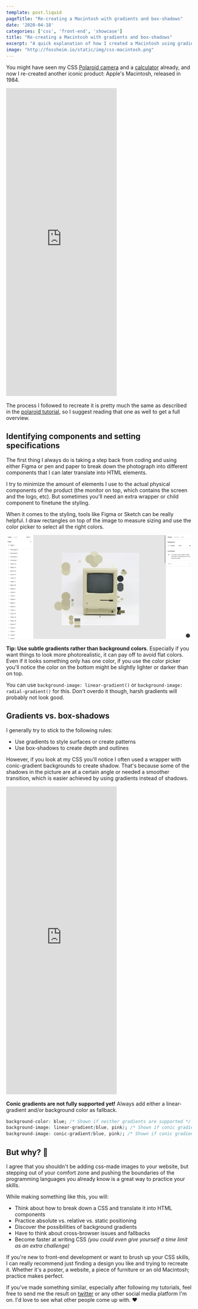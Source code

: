 ```yaml
---
template: post.liquid
pageTitle: "Re-creating a Macintosh with gradients and box-shadows"
date: '2020-04-18'
categories: ['css', 'front-end', 'showcase']
title: "Re-creating a Macintosh with gradients and box-shadows"
excerpt: "A quick explanation of how I created a Macintosh using gradients and box-shadows"
image: "http://fossheim.io/static/img/css-macintosh.png"
---
```


You might have seen my CSS [Polaroid camera](/writing/posts/css-polaroid-camera/) and a [calculator](/writing/posts/showcase-css-abatron803/) already, and now I re-created another iconic product: Apple's Macintosh, released in 1984.

<iframe height="835" class="wide" scrolling="no" title="macintosh.css" src="https://codepen.io/fossheim/embed/oNjxrZa?height=834&theme-id=light&default-tab=result" frameborder="no" allowtransparency="true" allowfullscreen="true" loading="lazy">
  See the Pen <a href='https://codepen.io/fossheim/pen/oNjxrZa'>macintosh.css</a> by Sarah Fossheim
  (<a href='https://codepen.io/fossheim'>@fossheim</a>) on <a href='https://codepen.io'>CodePen</a>.
</iframe>

The process I followed to recreate it is pretty much the same as described in the [polaroid tutorial](/writing/posts/css-polaroid-camera/), so I suggest reading that one as well to get a full overview.

## Identifying components and setting specifications
The first thing I always do is taking a step back from coding and using either Figma or pen and paper to break down the photograph into different components that I can later translate into HTML elements.

I try to minimize the amount of elements I use to the actual physical components of the product (the monitor on top, which contains the screen and the logo, etc). But sometimes you'll need an extra wrapper or child component to finetune the styling.

When it comes to the styling, tools like Figma or Sketch can be really helpful. I draw rectangles on top of the image to measure sizing and use the color picker to select all the right colors.

<img class="wide" src="/static/img/css-macintosh-process.png" alt="Macintosh opened in Figma, circles and squares drawn on top of it to pick the colors from" />

**Tip: Use subtle gradients rather than background colors**. Especially if you want things to look more photorealistic, it can pay off to avoid flat colors. Even if it looks something only has one color, if you use the color picker you'll notice the color on the bottom might be slightly lighter or darker than on top. 

You can use `background-image: linear-gradient()` or `background-image: radial-gradient()` for this. Don't overdo it though, harsh gradients will probably not look good.

## Gradients vs. box-shadows
I generally try to stick to the following rules:
- Use gradients to style surfaces or create patterns
- Use box-shadows to create depth and outlines

However, if you look at my CSS you'll notice I often used a wrapper with conic-gradient backgrounds to create shadow. That's because some of the shadows in the picture are at a certain angle or needed a smoother transition, which is easier achieved by using gradients instead of shadows.

<iframe height="835" class="wide" scrolling="no" title="macintosh.css" src="https://codepen.io/fossheim/embed/oNjxrZa?height=834&theme-id=light&default-tab=css,result" frameborder="no" allowtransparency="true" allowfullscreen="true" loading="lazy">
  See the Pen <a href='https://codepen.io/fossheim/pen/oNjxrZa'>macintosh.css</a> by Sarah Fossheim
  (<a href='https://codepen.io/fossheim'>@fossheim</a>) on <a href='https://codepen.io'>CodePen</a>.
</iframe>

**Conic gradients are not fully supported yet!** Always add either a linear-gradient and/or background color as fallback. 

```CSS
background-color: blue; /* Shown if neither gradients are supported */
background-image: linear-gradient(blue, pink); /* Shown if conic gradients are not supported */
background-image: conic-gradient(blue, pink); /* Shown if conic gradients are supported */
```

## But why? 😤

I agree that you shouldn't be adding css-made images to your website, but stepping out of your comfort zone and pushing the boundaries of the programming languages you already know is a great way to practice your skills.

While making something like this, you will:
- Think about how to break down a CSS and translate it into HTML components
- Practice absolute vs. relative vs. static positioning
- Discover the possibilities of background gradients
- Have to think about cross-browser issues and fallbacks
- Become faster at writing CSS _(you could even give yourself a time limit as an extra challenge)_

If you're new to front-end development or want to brush up your CSS skills, I can really recommend just finding a design you like and trying to recreate it. Whether it's a poster, a website, a piece of furniture or an old Macintosh; practice makes perfect.

If you've made something similar, especially after following my tutorials, feel free to send me the result on [twitter](https://twitter.com/liatrisbian) or any other social media platform I'm on. I'd love to see what other people come up with. ❤️
